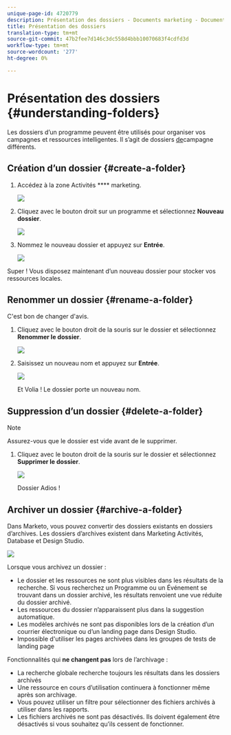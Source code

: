 ```yaml
---
unique-page-id: 4720779
description: Présentation des dossiers - Documents marketing - Documentation du produit
title: Présentation des dossiers
translation-type: tm+mt
source-git-commit: 47b2fee7d146c3dc558d4bbb10070683f4cdfd3d
workflow-type: tm+mt
source-wordcount: '277'
ht-degree: 0%

---
```



# Présentation des dossiers {#understanding-folders}

Les dossiers d’un programme peuvent être utilisés pour organiser vos campagnes et ressources intelligentes. Il s’agit de dossiers [de](create-new-campaign-folder.md)campagne différents.

## Création d’un dossier {#create-a-folder}

1. Accédez à la zone Activités **** marketing.

   ![](assets/ma.png)

1. Cliquez avec le bouton droit sur un programme et sélectionnez **Nouveau dossier**.

   ![](assets/image2015-4-20-18-3a45-3a14.png)

1. Nommez le nouveau dossier et appuyez sur **Entrée**.

   ![](assets/image2015-4-20-18-3a46-3a57.png)

Super ! Vous disposez maintenant d’un nouveau dossier pour stocker vos ressources locales.

## Renommer un dossier {#rename-a-folder}

C&#39;est bon de changer d&#39;avis.

1. Cliquez avec le bouton droit de la souris sur le dossier et sélectionnez **Renommer le dossier**.

   ![](assets/image2015-4-20-18-3a49-3a10.png)

1. Saisissez un nouveau nom et appuyez sur **Entrée**.

   ![](assets/image2015-4-20-18-3a52-3a30.png)

   Et Volia ! Le dossier porte un nouveau nom.

## Suppression d’un dossier {#delete-a-folder}

>[!NOTE]
>
>Assurez-vous que le dossier est vide avant de le supprimer.

1. Cliquez avec le bouton droit de la souris sur le dossier et sélectionnez **Supprimer le dossier**.

   ![](assets/image2015-4-20-18-3a55-3a51.png)

   Dossier Adios !

## Archiver un dossier {#archive-a-folder}

Dans Marketo, vous pouvez convertir des dossiers existants en dossiers d’archives. Les dossiers d’archives existent dans Marketing Activités, Database et Design Studio.

![](assets/image2015-4-20-19-3a3-3a46.png)

Lorsque vous archivez un dossier :

* Le dossier et les ressources ne sont plus visibles dans les résultats de la recherche. Si vous recherchez un Programme ou un Événement se trouvant dans un dossier archivé, les résultats renvoient une vue réduite du dossier archivé.
* Les ressources du dossier n’apparaissent plus dans la suggestion automatique.
* Les modèles archivés ne sont pas disponibles lors de la création d’un courrier électronique ou d’un landing page dans Design Studio.
* Impossible d&#39;utiliser les pages archivées dans les groupes de tests de landing page

Fonctionnalités qui **ne changent pas** lors de l’archivage :

* La recherche globale recherche toujours les résultats dans les dossiers archivés
* Une ressource en cours d’utilisation continuera à fonctionner même après son archivage.
* Vous pouvez utiliser un filtre pour sélectionner des fichiers archivés à utiliser dans les rapports.
* Les fichiers archivés ne sont pas désactivés. Ils doivent également être désactivés si vous souhaitez qu’ils cessent de fonctionner.


